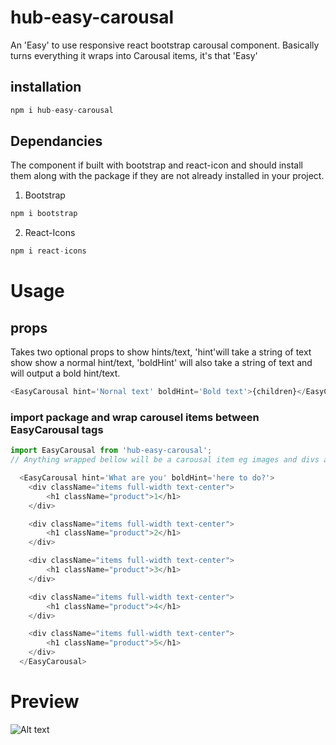 # hub-easy-carousal

An 'Easy' to use responsive react bootstrap carousal component. Basically turns everything it wraps into Carousal items, it's that 'Easy'



## installation
```javascript
npm i hub-easy-carousal
```

## Dependancies

The component if built with bootstrap and react-icon and should install them along with the package if they are not already installed in your project.

1. Bootstrap
```javascript
npm i bootstrap
```
2. React-Icons
```javascript
npm i react-icons
```



# Usage

## props

Takes two optional props to show hints/text, 'hint'will take a string of text show show a normal hint/text, 'boldHint' will also take a string of text and will output a <bold>bold</bold> hint/text.

```javascript
<EasyCarousal hint='Nornal text' boldHint='Bold text'>{children}</EasyCarousal>
```

### import package and wrap carousel items between EasyCarousal tags
```javascript
import EasyCarousal from 'hub-easy-carousal';
// Anything wrapped bellow will be a carousal item eg images and divs and everything else

  <EasyCarousal hint='What are you' boldHint='here to do?'>
    <div className="items full-width text-center">
        <h1 className="product">1</h1>      
    </div>

    <div className="items full-width text-center">
        <h1 className="product">2</h1>      
    </div>

    <div className="items full-width text-center">
        <h1 className="product">3</h1>      
    </div>

    <div className="items full-width text-center">
        <h1 className="product">4</h1>      
    </div>

    <div className="items full-width text-center">
        <h1 className="product">5</h1>      
    </div>
  </EasyCarousal>

```

# Preview

![Alt text](https://i.imgur.com/MF3u2mS.png)
